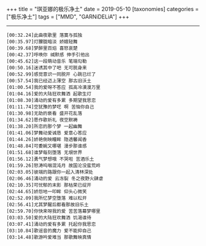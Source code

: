 +++
title = "琪亚娜的极乐净土"
date = 2019-05-10
[taxonomies]
categories = ["极乐净土"]
tags = ["MMD", "GARNiDELiA"]
+++

<div id="player"></div>
<script type="text/javascript" src="https://player.dogecloud.com/js/loader"></script>
<script type="text/javascript">
var player = new DogePlayer({
    container: document.getElementById('player'),
    userId: 1001,
    vcode: 'b3598b2753c544c0',
    autoPlay: false
});
</script>

<!-- more -->

---

<meting-js server="netease"	type="song"	id="428375075"/>

```lrc
[00:32.24]此曲夜歌里 落寞与孤独
[00:35.97]灯朦胧暗淡 娇娥轻舞
[00:39.68]梦醉里百焰 喜怒哀楚
[00:42.37]呼唤你 缄默感 伸手引他出
[00:45.62]这一段萌动音乐 笔端勾勒
[00:50.16]迷诱其中了吧 无可脱身来
[00:52.99]感觉意识一同脱开 心跳已烂了
[00:57.54]我已经迈上薄空 那古旧沃土
[01:00.54]我的爱呀不答应 孤高冷漠漫万里
[01:04.16]爱的大陆狂欢舞洒 起歌生灯
[01:08.30]涌动的爱有多累 多期望我思恋
[01:11.74]空犹豫的梦呓 啊 苦恼你自己
[01:30.98]无助的亵看 盛开花乱落
[01:34.62]愿作歌祈礼 夜空默祷
[01:38.20]所恋的那个梦 一起幽舞
[01:41.06]梦舞动爱诚恳 爱意心答应
[01:44.26]娇艳倒映瞳眸 隐透馨闻香
[01:48.84]可委婉又哪堪 漫步那谁感
[01:51.68]谁梦每刻堕落 无垠世界
[01:56.12]勇气梦想哦 不哭啦 苦酒乐土
[01:59.26]怒涛呜咽混沌月 故国沦没蛮荒岭
[02:03.05]彼端的路跟你一起入清林深处
[02:06.46]涌动的爱 云冻裂 冬之夜野火肆虐
[02:10.35]可忧郁的末影 那枯荣已绽开
[02:44.65]娇怨地一叩眸 仰头心微笑
[02:52.09]我所忆梦空堕落 难以松开
[02:56.41]尤其梦醒后都看那故旧乐土
[02:59.70]你快来呀我的爱 苦苦落幕梦哪里
[03:03.50]爱的大陆狂欢舞洒 饥渴谁待
[03:07.41]涌动的爱有多累 托起你我思恋
[03:10.84]歌谣音的魔力 爱不能抑自己
[03:14.48]歌游吟爱难当 那歌舞映真情
```
